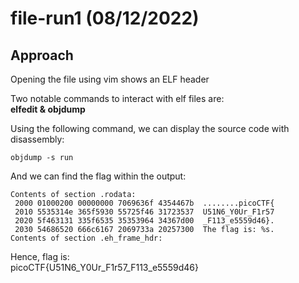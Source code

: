 # file-run1 (08/12/2022)
## Approach
Opening the file using vim shows an ELF header

Two notable commands to interact with elf files are:  
**elfedit & objdump**

Using the following command, we can display the source code with disassembly:
~~~
objdump -s run
~~~

And we can find the flag within the output:
~~~
Contents of section .rodata:
 2000 01000200 00000000 7069636f 4354467b  ........picoCTF{
 2010 5535314e 365f5930 55725f46 31723537  U51N6_Y0Ur_F1r57
 2020 5f463131 335f6535 35353964 34367d00  _F113_e5559d46}.
 2030 54686520 666c6167 2069733a 20257300  The flag is: %s.
Contents of section .eh_frame_hdr:

~~~
Hence, flag is:  
picoCTF{U51N6_Y0Ur_F1r57_F113_e5559d46}
